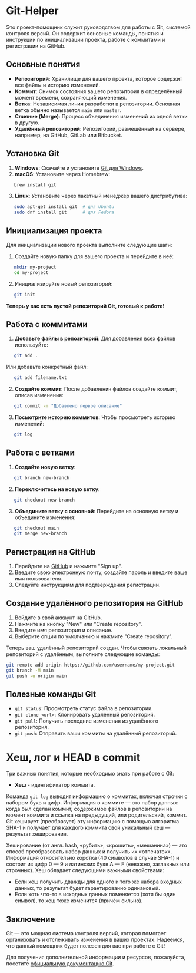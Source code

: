 # Git-Helper

Это проект-помощник служит руководством для работы с Git, системой контроля версий. Он содержит основные команды, понятия и инструкции по инициализации проекта, работе с коммитами и регистрации на GitHub.

## Основные понятия

- **Репозиторий**: Хранилище для вашего проекта, которое содержит все файлы и историю изменений.
- **Коммит**: Снимок состояния вашего репозитория в определённый момент времени, сохраняющий изменения.
- **Ветка**: Независимая линия разработки в репозитории. Основная ветка обычно называется `main` или `master`.
- **Слияние (Merge)**: Процесс объединения изменений из одной ветки в другую.
- **Удалённый репозиторий**: Репозиторий, размещённый на сервере, например, на GitHub, GitLab или Bitbucket.

## Установка Git

1. **Windows**: Скачайте и установите [Git для Windows](https://git-scm.com/download/win).
2. **macOS**: Установите через Homebrew:

```bash
   brew install git
```

3. **Linux**: Установите через пакетный менеджер вашего дистрибутива:

```bash
   sudo apt-get install git  # для Ubuntu
   sudo dnf install git      # для Fedora
```


## Инициализация проекта

Для инициализации нового проекта выполните следующие шаги:

1. Создайте новую папку для вашего проекта и перейдите в неё:

```bash
   mkdir my-project
   cd my-project
```

2. Инициализируйте новый репозиторий:

```bash
   git init
```

**Теперь у вас есть пустой репозиторий Git, готовый к работе!**

## Работа с коммитами

1. **Добавьте файлы в репозиторий**:
   Для добавления всех файлов используйте:

```bash
   git add .
```

Или добавьте конкретный файл:

```bash
   git add filename.txt
```
   
2. **Создайте коммит**:
   После добавления файлов создайте коммит, описав изменения:

```bash
   git commit -m "Добавлено первое описание"
```

3. **Посмотрите историю коммитов**:
   Чтобы просмотреть историю изменений:

```bash
   git log
```

## Работа с ветками

1. **Создайте новую ветку**:

```bash
   git branch new-branch
```
   
2. **Переключитесь на новую ветку**:

```bash
   git checkout new-branch
```

3. **Объедините ветку с основной**:
   Перейдите на основную ветку и объедините изменения:

```bash
   git checkout main
   git merge new-branch
```

## Регистрация на GitHub

1. Перейдите на [GitHub](https://github.com/) и нажмите "Sign up".
2. Введите свою электронную почту, создайте пароль и введите ваше имя пользователя.
3. Следуйте инструкциям для подтверждения регистрации.

## Создание удалённого репозитория на GitHub

1. Войдите в свой аккаунт на GitHub.
2. Нажмите на кнопку "New" или "Create repository".
3. Введите имя репозитория и описание.
4. Выберите опции по умолчанию и нажмите "Create repository".

Теперь ваш удалённый репозиторий создан. Чтобы связать локальный репозиторий с удалённым, выполните следующие команды:

```bash
git remote add origin https://github.com/username/my-project.git
git branch -M main
git push -u origin main
```

## Полезные команды Git

- `git status`: Просмотреть статус файла в репозитории.
- `git clone <url>`: Клонировать удалённый репозиторий.
- `git pull`: Получить последние изменения из удалённого репозитория.
- `git push`: Отправить ваши коммиты на удалённый репозиторий.

# Хеш, лог и HEAD в commit

Три важных понятия, которые необходимо знать при работе с Git:

- **Хеш** - идентификатор коммита.

Команда `git log` выводит информацию о коммитах, включая строчки с набором букв и цифр. Информация о коммите — это набор данных: когда был сделан коммит, содержимое файлов в репозитории на момент коммита и ссылка на предыдущий, или родительский, коммит. Git хеширует (преобразует) эту информацию с помощью алгоритма SHA-1 и получает для каждого коммита свой уникальный хеш — результат хеширования.

Хеширование (от англ. hash, «рубить», «крошить», «мешанина») — это способ преобразовать набор данных и получить их «отпечаток». Информация относительно коротка (40 символов в случае SHA-1) и состоит из цифр 0 — 9 и латинских букв A — F (неважно, заглавных или строчных). Хеш обладает следующими важными свойствами:

- Если хеш получить дважды для одного и того же набора входных данных, то результат будет гарантированно одинаковый.
- Если хоть что-то в исходных данных поменяется (хотя бы один символ), то хеш тоже изменится (причём сильно).


## Заключение

Git — это мощная система контроля версий, которая помогает организовать и отслеживать изменения в ваших проектах. Надеемся, что данный помощник будет полезен для вас при работе с Git!

Для получения дополнительной информации и ресурсов, пожалуйста, посетите [официальную документацию Git](https://git-scm.com/doc).

